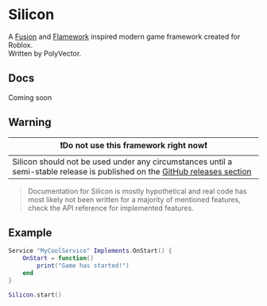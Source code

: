 # Silicon
A [Fusion](https://github.com/dphfox/Fusion) and [Flamework](https://github.com/rbxts-flamework/core) inspired modern game framework created for Roblox.\
Written by PolyVector.

## Docs
Coming soon

## Warning
|❗Do not use this framework right now❗|
|-------------------------------------------------------------------------------------------------------------|
| Silicon should not be used under any circumstances until a semi-stable release is published on the [GitHub releases section](https://github.com/PolyVectors/silicon) |
> Documentation for Silicon is mostly hypothetical and real code has most likely not been written for a majority of mentioned features, check the API reference for implemented features.

## Example
```lua
Service "MyCoolService" Implements.OnStart() {
    OnStart = function()
        print("Game has started!")
    end
}

Silicon.start()
```